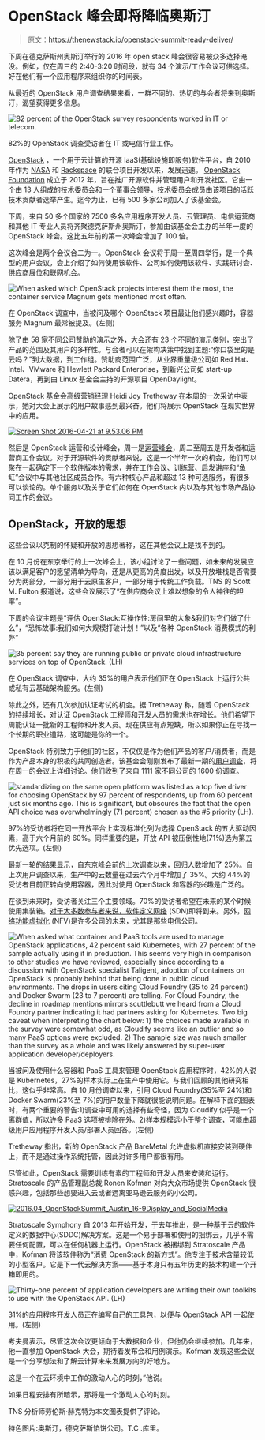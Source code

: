 # OpenStack 峰会即将降临奥斯汀

> 原文：<https://thenewstack.io/openstack-summit-ready-deliver/>

下周在德克萨斯州奥斯汀举行的 2016 年 open stack 峰会很容易被众多选择淹没。例如，仅在周三的 2:40-3:20 时间段，就有 34 个演示/工作会议可供选择。好在他们有一个应用程序来组织你的时间表。

从最近的 OpenStack 用户调查结果来看，一群不同的、热切的与会者将来到奥斯汀，渴望获得更多信息。

![82 percent of the OpenStack survey respondents worked in IT or telecom.](img/8cb7d3db88e532184cb159b3774092b2.png)

82%的 OpenStack 调查受访者在 IT 或电信行业工作。

[OpenStack](https://www.openstack.org) ，一个用于云计算的开源 IaaS(基础设施即服务)软件平台，自 2010 年作为 [NASA](https://www.nasa.gov) 和 [Rackspace](https://www.rackspace.com) 的联合项目开发以来，发展迅速。 [OpenStack Foundation](https://www.openstack.org/foundation/) 成立于 2012 年，旨在推广开源软件并管理用户和开发社区。它由一个由 13 人组成的技术委员会和一个董事会领导，技术委员会成员由该项目的活跃技术贡献者选举产生。迄今为止，已有 500 多家公司加入了该基金会。

下周，来自 50 多个国家的 7500 多名应用程序开发人员、云管理员、电信运营商和其他 IT 专业人员将齐聚德克萨斯州奥斯汀，参加由该基金会主办的半年一度的 OpenStack 峰会。这比五年前的第一次峰会增加了 100 倍。

这次峰会是两个会议合二为一。OpenStack 会议将于周一至周四举行，是一个典型的用户会议，会上介绍了如何使用该软件、公司如何使用该软件、实践研讨会、供应商展位和联网机会。

![When asked which OpenStack projects interest them the most, the container service Magnum gets mentioned most often.](img/47690529362d003d58ff0f303b127b43.png)

在 OpenStack 调查中，当被问及哪个 OpenStack 项目最让他们感兴趣时，容器服务 Magnum 最常被提及。(左侧)

除了由 58 家不同公司赞助的演示之外，大会还有 23 个不同的演示类别，突出了产品的范围及其用户的多样性。与会者可以在架构决策中找到主题:“你口袋里的是云吗？”到大数据，到工作组。赞助商范围广泛，从业界重量级公司如 Red Hat、Intel、VMware 和 Hewlett Packard Enterprise，到新兴公司如 start-up Datera，再到由 Linux 基金会主持的开源项目 OpenDaylight。

OpenStack 基金会高级营销经理 Heidi Joy Tretheway 在本周的一次采访中表示，她对大会上展示的用户故事感到最兴奋。他们将展示 OpenStack 在现实世界中的应用。

[![Screen Shot 2016-04-21 at 9.53.06 PM](img/209b1384d7758921dad9868b8194df2a.png)](https://www.openstack.org/summit/austin-2016/summit-schedule/#day=2016-04-25)

然后是 OpenStack 运营和设计峰会，周一是[运营峰会](https://www.openstack.org/summit/austin-2016/categories/)，周二至周五是开发者和运营商工作会议。对于开源软件的贡献者来说，这是一个半年一次的机会，他们可以聚在一起确定下一个软件版本的需求，并在工作会议、训练营、启发讲座和“鱼缸”会议中与其他社区成员合作。有六种核心产品和超过 13 种可选服务，有很多可以谈论的。单个服务以及关于它们如何在 OpenStack 内以及与其他市场产品协同工作的会议。

## OpenStack，开放的思想

这些会议以克制的怀疑和开放的思想著称，这在其他会议上是找不到的。

在 10 月份在东京举行的上一次峰会上，该小组讨论了一些问题，如未来的发展应该以满足客户的愿望清单为导向，还是从更高的角度出发，以及开放堆栈是否需要分为两部分，一部分用于云原生客户，一部分用于传统工作负载。TNS 的 Scott M. Fulton 报道说，这些会议展示了“在供应商会议上难以想象的令人神往的坦率”。

下周的会议主题是“评估 OpenStack:互操作性:房间里的大象&我们对它们做了什么”，“恐怖故事:我们如何大规模打破计划！”以及“各种 OpenStack 消费模式的利弊”

![35 percent say they are running public or private cloud infrastructure services on top of OpenStack. (LH)](img/7ac3fad96e11e817096aea0a201c5717.png)

在 OpenStack 调查中，大约 35%的用户表示他们正在 OpenStack 上运行公共或私有云基础架构服务。(左侧)

除此之外，还有几次参加认证考试的机会。据 Tretheway 称，随着 OpenStack 的持续增长，对认证 OpenStack 工程师和开发人员的需求也在增长。他们希望下周能认证一批新的工程师和开发人员。现在供应有点短缺，所以如果你正在寻找一个长期的职业道路，这可能是你的一个。

OpenStack 特别致力于他们的社区，不仅仅是作为他们产品的客户/消费者，而是作为产品本身的积极的共同创造者。该基金会刚刚发布了最新一期的[用户调查](https://www.openstack.org/user-survey/survey-2016-q1/landing)，将在周一的会议上详细讨论。他们收到了来自 1111 家不同公司的 1600 份调查。

![ standardizing on the same open platform was listed as a top five driver for choosing OpenStack by 97 percent of respondents, up from 60 percent just six months ago. This is significant, but obscures the fact that the open API choice was overwhelmingly (71 percent) chosen as the #5 priority (LH).](img/6a98a305bffdd5443977e41594a8fe84.png)

97%的受访者将在同一开放平台上实现标准化列为选择 OpenStack 的五大驱动因素，高于六个月前的 60%。同样重要的是，开放 API 被压倒性地(71%)选为第五优先选项。(左侧)

最新一轮的结果显示，自东京峰会前的上次调查以来，回归人数增加了 25%。自上次用户调查以来，生产中的云数量在过去六个月中增加了 35%。大约 44%的受访者目前正转向使用容器，因此对使用 OpenStack 和容器的兴趣是广泛的。

在谈到未来时，受访者关注三个主要领域。70%的受访者希望在未来的某个时候使用集装箱。[对于大多数参与者来说，软件定义网络](https://thenewstack.io/defining-software-defined-networking-part-1/) (SDN)即将到来。另外，[网络功能虚拟化](https://thenewstack.io/de-ossify-the-network-with-function-virtualization/) (NFV)是许多公司的未来，尤其是那些电信公司。

![When asked what container and PaaS tools are used to manage OpenStack applications, 42 percent said Kubernetes, with 27 percent of the sample actually using it in production. This seems very high in comparison to other studies we have reviewed, especially since according to a discussion with OpenStack specialist Taligent, adoption of containers on OpenStack is probably behind that being done in public cloud environments. The drops in users citing Cloud Foundry (35 to 24 percent) and Docker Swarm (23 to 7 percent) are telling. For Cloud Foundry, the decline in roadmap mentions mirrors scuttlebutt we heard from a Cloud Foundry partner indicating it had partners asking for Kubernetes. Two big caveat when interpreting the chart below: 1) the choices made available in the survey were somewhat odd, as Cloudify seems like an outlier and so many PaaS options were excluded. 2) The sample size was much smaller than the survey as a whole and was likely answered by super-user application developer/deployers.](img/36b6398b4d11fa72489766c24fc58112.png)

当被问及使用什么容器和 PaaS 工具来管理 OpenStack 应用程序时，42%的人说是 Kubernetes，27%的样本实际上在生产中使用它。与我们回顾的其他研究相比，这似乎非常高。自 10 月份调查以来，引用 Cloud Foundry(35%至 24%)和 Docker Swarm(23%至 7%)的用户数量下降就很能说明问题。在解释下面的图表时，有两个重要的警告:1)调查中可用的选择有些奇怪，因为 Cloudify 似乎是一个离群值，所以许多 PaaS 选项被排除在外。2)样本规模远小于整个调查，可能由超级用户应用程序开发人员/部署人员回答。(左侧)

Tretheway 指出，新的 OpenStack 产品 BareMetal 允许虚拟机直接安装到硬件上，而不是通过操作系统托管，因此对许多用户都很有用。

尽管如此，OpenStack 需要训练有素的工程师和开发人员来安装和运行。Stratoscale 的产品管理副总裁 Ronen Kofman 对向大众市场提供 OpenStack 很感兴趣，包括那些想要进入云或者远离亚马逊云服务的小公司。

[![2016.04_OpenStackSummit_Austin_16-9Display_and_SocialMedia](img/37c51b268f70a440e3b33d19fb7c08bd.png)](https://thenewstack.io/new-stack-pancake-breakfast-podcast-openstack-summit-starring-breakfast-tacos/)

Stratoscale Symphony 自 2013 年开始开发，于去年推出，是一种基于云的软件定义的数据中心(SDDC)解决方案。这是一个易于部署和使用的捆绑云，几乎不需要任何配置，可以在任何机器上运行。OpenStack 被捆绑到 Stratoscale 产品中，Kofman 将该软件称为“消费 OpenStack 的新方式”。他专注于技术含量较低的小型客户。它是下一代云解决方案——基于本身只有五年历史的技术构建一个开箱即用的。

![Thirty-one percent of application developers are writing their own toolkits to use with the OpenStack API. (LH)](img/5e1adcaeed178c02493033aa3501d490.png)

31%的应用程序开发人员正在编写自己的工具包，以便与 OpenStack API 一起使用。(左侧)

考夫曼表示，尽管这次会议更倾向于大数据和企业，但他仍会继续参加。几年来，他一直参加 OpenStack 大会，期待着发布会和用例演示。Kofman 发现这些会议是一个分享想法和了解云计算未来发展方向的好地方。

这是一个在云环境中工作的激动人心的时刻，”他说。

如果日程安排有所暗示，那将是一个激动人心的时刻。

TNS 分析师劳伦斯·赫克特为本文图表提供了评论。

特色图片:奥斯汀，德克萨斯馅饼公司。T.C .库里。

<svg xmlns:xlink="http://www.w3.org/1999/xlink" viewBox="0 0 68 31" version="1.1"><title>Group</title> <desc>Created with Sketch.</desc></svg>